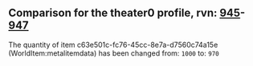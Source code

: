 ## Comparison for the theater0 profile, rvn: [945](https://github.com/PRO100KatYT/FortniteProfileRevisions/tree/main/profiles/theater0/945%20theater0.json)-[947](https://github.com/PRO100KatYT/FortniteProfileRevisions/tree/main/profiles/theater0/947%20theater0.json)

The quantity of item c63e501c-fc76-45cc-8e7a-d7560c74a15e (WorldItem:metalitemdata) has been changed from: `1000` to: `970`
<br><br>
